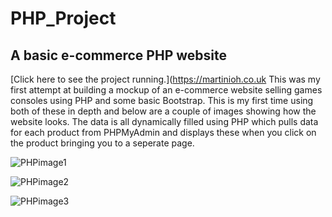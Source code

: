 # PHP_Project
## A basic e-commerce PHP website
[Click here to see the project running.](https://martinioh.co.uk
This was my first attempt at building a mockup of an e-commerce website selling games consoles using PHP and some basic Bootstrap.
This is my first time using both of these in depth and below are a couple of images showing how the website looks. The data is all dynamically filled using PHP which pulls data for each product from PHPMyAdmin and displays these when you click on the product bringing you to a seperate page.

![PHPimage1](https://user-images.githubusercontent.com/23312328/204120409-10bffdca-cff4-4cfe-9a1b-0ca062e4b5fe.PNG)


![PHPimage2](https://user-images.githubusercontent.com/23312328/204120468-93ac1eb9-8a87-413a-9248-3987b7069e29.PNG)


![PHPimage3](https://user-images.githubusercontent.com/23312328/204120537-6592d1bb-81c9-4d08-a07c-0ead9309abde.PNG)



